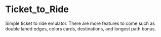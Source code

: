 # Ticket_to_Ride
Simple ticket to ride emulator.
There are more features to come such as double laned edges, colors cards, destinations, and longest path bonus.
